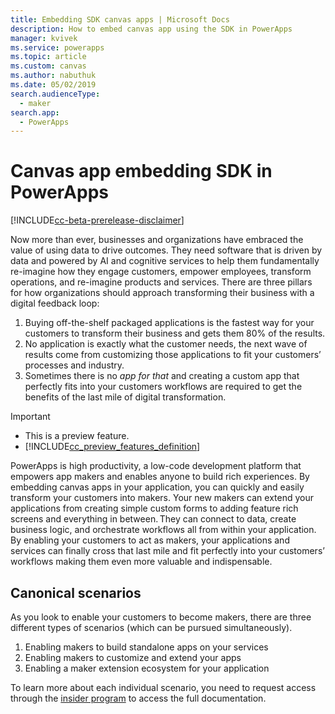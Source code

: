 ```yaml
---
title: Embedding SDK canvas apps | Microsoft Docs
description: How to embed canvas app using the SDK in PowerApps
manager: kvivek
ms.service: powerapps
ms.topic: article
ms.custom: canvas
ms.author: nabuthuk
ms.date: 05/02/2019
search.audienceType: 
  - maker
search.app: 
  - PowerApps
---
```


# Canvas app embedding SDK in PowerApps

[!INCLUDE[cc-beta-prerelease-disclaimer](../../includes/cc-beta-prerelease-disclaimer.md)]

Now more than ever, businesses and organizations have embraced the value of using data to drive outcomes. They need software that is driven by data and powered by AI and cognitive services to help them fundamentally re-imagine how they engage customers, empower employees, transform operations, and re-imagine products and services. There are three pillars for how organizations should approach transforming their business with a digital feedback loop: 

1. Buying off-the-shelf packaged applications is the fastest way for your customers to transform their business and gets them 80% of the results. 
2. No application is exactly what the customer needs, the next wave of results come from customizing those applications to fit your customers’ processes and industry. 
3. Sometimes there is no *app for that* and creating a custom app that perfectly fits into your customers workflows are required to get the benefits of the last mile of digital transformation. 

> [!IMPORTANT]
> - This is a preview feature.
> - [!INCLUDE[cc_preview_features_definition](../../includes/cc-preview-features-definition.md)] 
 
PowerApps is high productivity, a low-code development platform that empowers app makers and enables anyone to build rich experiences. By embedding canvas apps in your application, you can quickly and easily transform your customers into makers. Your new makers can extend your applications from creating simple custom forms to adding feature rich screens and everything in between. They can connect to data, create business logic, and orchestrate workflows all from within your application. By enabling your customers to act as makers, your applications and services can finally cross that last mile and fit perfectly into your customers’ workflows making them even more valuable and indispensable. 

## Canonical scenarios

As you look to enable your customers to become makers, there are three different types of scenarios (which can be pursued simultaneously). 

1. Enabling makers to build standalone apps on your services 
2. Enabling makers to customize and extend your apps 
3. Enabling a maker extension ecosystem for your application 

To learn more about each individual scenario, you need to request access through the [insider program]() to access the full documentation. 
